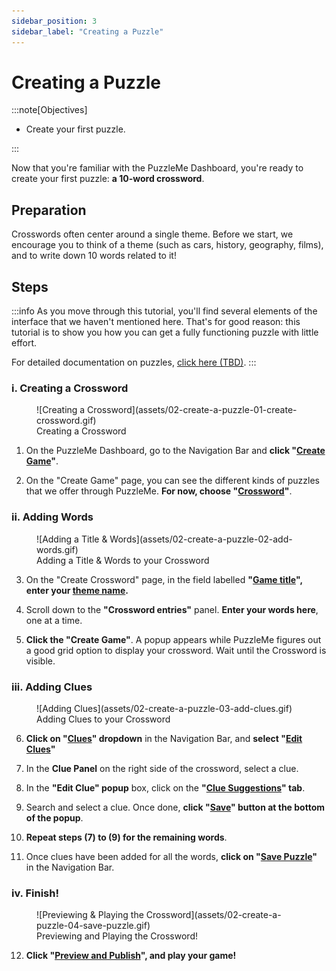 ```yaml
---
sidebar_position: 3
sidebar_label: "Creating a Puzzle"
---
```


# Creating a Puzzle
:::note[Objectives]

- Create your first puzzle.

:::

Now that you're familiar with the PuzzleMe Dashboard, you're ready to create your first puzzle: **a 10-word crossword**.


## Preparation
Crosswords often center around a single theme. Before we start, we encourage you to think of a theme (such as cars, history, geography, films), and to write down 10 words related to it!


## Steps
:::info
As you move through this tutorial, you'll find several elements of the interface that we haven't mentioned here. That's for good reason: this tutorial is to show you how you can get a fully functioning puzzle with little effort.  

For detailed documentation on puzzles, [click here (TBD)](./00-get-started.md).
:::

### i. Creating a Crossword

<figure>
    ![Creating a Crossword](assets/02-create-a-puzzle-01-create-crossword.gif)
    <figcaption>Creating a Crossword</figcaption>
</figure>

1. On the PuzzleMe Dashboard, go to the Navigation Bar and **click "<u>Create Game</u>"**.

2. On the "Create Game" page, you can see the different kinds of puzzles that we offer through PuzzleMe. **For now, choose "<u>Crossword</u>"**.

### ii. Adding Words
<figure>
    ![Adding a Title & Words](assets/02-create-a-puzzle-02-add-words.gif)
    <figcaption>Adding a Title & Words to your Crossword</figcaption>
</figure>

3. On the "Create Crossword" page, in the field labelled **"<u>Game title</u>", enter your <u>theme name</u>.**

4. Scroll down to the **"Crossword entries"** panel. **Enter your words here**, one at a time.

5. **Click the "Create Game"**. A popup appears while PuzzleMe figures out a good grid option to display your crossword. Wait until the Crossword is visible.

### iii. Adding Clues
<figure>
    ![Adding Clues](assets/02-create-a-puzzle-03-add-clues.gif)
    <figcaption>Adding Clues to your Crossword</figcaption>
</figure>

6. **Click on "<u>Clues</u>" dropdown** in the Navigation Bar, and **select "<u>Edit Clues</u>"**

7. In the **Clue Panel** on the right side of the crossword, select a clue.

8. In the **"Edit Clue" popup** box, click on the **"<u>Clue Suggestions</u>" tab**. 

9. Search and select a clue. Once done, **click "<u>Save</u>" button at the bottom of the popup**.

10. **Repeat steps (7) to (9) for the remaining words**.

11. Once clues have been added for all the words, **click on "<u>Save Puzzle</u>"** in the Navigation Bar.

### iv. Finish!
<figure>
    ![Previewing & Playing the Crossword](assets/02-create-a-puzzle-04-save-puzzle.gif)
    <figcaption>Previewing and Playing the Crossword!</figcaption>
</figure>

12. **Click "<u>Preview and Publish</u>", and play your game!**